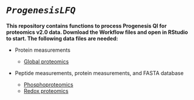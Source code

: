 # *`ProgenesisLFQ`*

**This repository contains functions to process Progenesis QI for proteomics v2.0 data. Download the Workflow files and open in RStudio to start. The following data files are needed:**
* Protein measurements
  + [Global proteomics](https://raw.githubusercontent.com/hickslab/ProgenesisLFQ/master/ProgenesisLFQ_Global_Workflow.R)
  
* Peptide measurements, protein measurements, and FASTA database
  + [Phosphoproteomics](https://raw.githubusercontent.com/hickslab/ProgenesisLFQ/master/ProgenesisLFQ_Phospho_Workflow.R)
  + [Redox proteomics](https://raw.githubusercontent.com/hickslab/ProgenesisLFQ/master/ProgenesisLFQ_Redox_Workflow.R)
